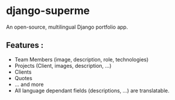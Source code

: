 django-superme
==============

An open-source, multilingual Django portfolio app.

## Features :
  - Team Members (image, description, role, technologies)
  - Projects (Client, images, description, ...)
  - Clients
  - Quotes
  - ... and more
  - All language dependant fields (descriptions, ...) are translatable.

